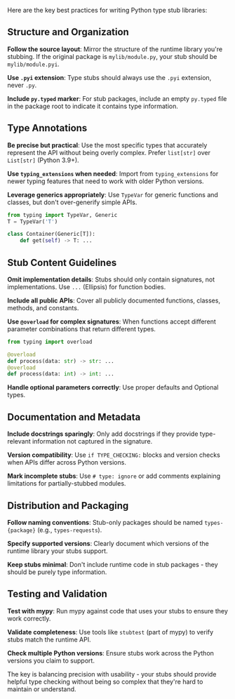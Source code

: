 Here are the key best practices for writing Python type stub libraries:

## Structure and Organization

**Follow the source layout**: Mirror the structure of the runtime library you're stubbing. If the original package is `mylib/module.py`, your stub should be `mylib/module.pyi`.

**Use `.pyi` extension**: Type stubs should always use the `.pyi` extension, never `.py`.

**Include `py.typed` marker**: For stub packages, include an empty `py.typed` file in the package root to indicate it contains type information.

## Type Annotations

**Be precise but practical**: Use the most specific types that accurately represent the API without being overly complex. Prefer `list[str]` over `List[str]` (Python 3.9+).

**Use `typing_extensions` when needed**: Import from `typing_extensions` for newer typing features that need to work with older Python versions.

**Leverage generics appropriately**: Use `TypeVar` for generic functions and classes, but don't over-generify simple APIs.

```python
from typing import TypeVar, Generic
T = TypeVar('T')

class Container(Generic[T]):
    def get(self) -> T: ...
```

## Stub Content Guidelines

**Omit implementation details**: Stubs should only contain signatures, not implementations. Use `...` (Ellipsis) for function bodies.

**Include all public APIs**: Cover all publicly documented functions, classes, methods, and constants.

**Use `@overload` for complex signatures**: When functions accept different parameter combinations that return different types.

```python
from typing import overload

@overload
def process(data: str) -> str: ...
@overload  
def process(data: int) -> int: ...
```

**Handle optional parameters correctly**: Use proper defaults and Optional types.

## Documentation and Metadata

**Include docstrings sparingly**: Only add docstrings if they provide type-relevant information not captured in the signature.

**Version compatibility**: Use `if TYPE_CHECKING:` blocks and version checks when APIs differ across Python versions.

**Mark incomplete stubs**: Use `# type: ignore` or add comments explaining limitations for partially-stubbed modules.

## Distribution and Packaging

**Follow naming conventions**: Stub-only packages should be named `types-{package}` (e.g., `types-requests`).

**Specify supported versions**: Clearly document which versions of the runtime library your stubs support.

**Keep stubs minimal**: Don't include runtime code in stub packages - they should be purely type information.

## Testing and Validation

**Test with mypy**: Run mypy against code that uses your stubs to ensure they work correctly.

**Validate completeness**: Use tools like `stubtest` (part of mypy) to verify stubs match the runtime API.

**Check multiple Python versions**: Ensure stubs work across the Python versions you claim to support.

The key is balancing precision with usability - your stubs should provide helpful type checking without being so complex that they're hard to maintain or understand.
